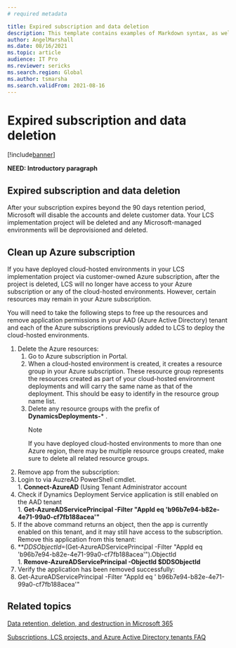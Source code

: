```yaml
---
# required metadata

title: Expired subscription and data deletion
description: This template contains examples of Markdown syntax, as well as guidance on setting the metadata.
author: AngelMarshall
ms.date: 08/16/2021
ms.topic: article
audience: IT Pro
ms.reviewer: sericks
ms.search.region: Global
ms.author: tsmarsha
ms.search.validFrom: 2021-08-16
---
```


# Expired subscription and data deletion

[!include[banner](../includes/banner.md)]

**NEED: Introductory paragraph**

## Expired subscription and data deletion

After your subscription expires beyond the 90 days retention period, Microsoft will disable the accounts and delete customer data. Your LCS implementation project will be deleted and any Microsoft-managed environments will be deprovisioned and deleted. 

## Clean up Azure subscription 

If you have deployed cloud-hosted environments in your LCS implementation project via customer-owned Azure subscription, after the project is deleted, LCS will no longer have access to your Azure subscription or any of the cloud-hosted environments. However, certain resources may remain in your Azure subscription. 

You will need to take the following steps to free up the resources and remove application permissions in your AAD (Azure Active Directory) tenant and each of the Azure subscriptions previously added to LCS to deploy the cloud-hosted environments. 

1. Delete the Azure resources: 
   1. Go to Azure subscription in Portal. 
   1. When a cloud-hosted environment is created, it creates a resource group in your Azure subscription. These resource group represents the resources created as part of your cloud-hosted environment deployments and will carry the same name as that of the deployment. This should be easy to identify in the resource group name list.  
   1. Delete any resource groups with the prefix of **DynamicsDeployments-*** .
        > [!Note] 
        > If you have deployed cloud-hosted environments to more than one Azure region, there may be multiple resource groups created, make sure to delete all related resource groups. 
1. Remove app from the subscription:  
  1. Login to via AuzreAD PowerShell cmdlet.     
    1. **Connect-AzureAD** (Using Tenant Administrator account  
  1. Check if Dynamics Deployment Service application is still enabled on the AAD tenant     
    1. **Get-AzureADServicePrincipal -Filter "AppId eq 'b96b7e94-b82e-4e71-99a0-cf7fb188acea'"**  
  1. If the above command returns an object, then the app is currently enabled on this tenant, and it may still have access to the subscription. Remove this application from this tenant:  
   1. **$DDSObjectId=$(Get-AzureADServicePrincipal -Filter "AppId eq 'b96b7e94-b82e-4e71-99a0-cf7fb188acea'").ObjectId    
    1. **Remove-AzureADServicePrincipal -ObjectId $DDSObjectId**  
  1. Verify the application has been removed successfully: 
   1. Get-AzureADServicePrincipal -Filter "AppId eq ' b96b7e94-b82e-4e71-99a0-cf7fb188acea'" 

## Related topics
[Data retention, deletion, and destruction in Microsoft 365](/compliance/assurance/assurance-data-retention-deletion-and-destruction-overview?view=o365-worldwide)

[Subscriptions, LCS projects, and Azure Active Directory tenants FAQ](../../fin-ops/get-started/subscription-overview.md)
